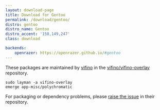 ```yaml
---
layout: download-page
title: Download for Gentoo
permalink: /download/gentoo/
distro: gentoo
distro_name: Gentoo
distro_accent: '158,149,247'
class: download

backends:
    openrazer: https://openrazer.github.io/#gentoo
---
```


These packages are maintained by [vifino] in the [vifino/vifino-overlay] repository.

```
sudo layman -a vifino-overlay
emerge app-misc/polychromatic
```

For packaging or dependency problems, please [raise the issue] in their repository.

[vifino]: https://github.com/vifino/
[vifino/vifino-overlay]: https://github.com/vifino/vifino-overlay/tree/master/app-misc/polychromatic/
[raise the issue]: https://github.com/vifino/vifino-overlay/issues
